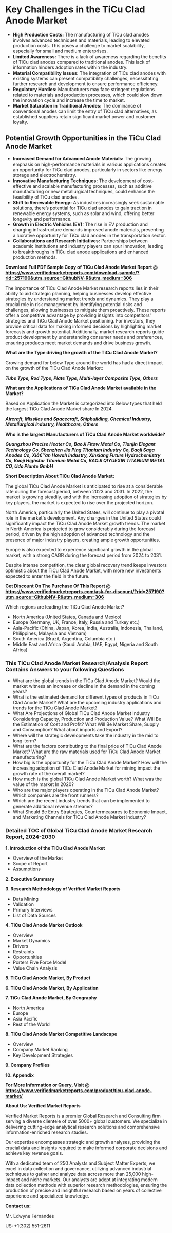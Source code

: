 <p class=""><h1>Key Challenges in the TiCu Clad Anode Market</h1><ul>    <li><strong>High Production Costs:</strong> The manufacturing of TiCu clad anodes involves advanced techniques and materials, leading to elevated production costs. This poses a challenge to market scalability, especially for small and medium enterprises.</li>    <li><strong>Limited Awareness:</strong> There is a lack of awareness regarding the benefits of TiCu clad anodes compared to traditional anodes. This lack of information hinders adoption rates within the industry.</li>    <li><strong>Material Compatibility Issues:</strong> The integration of TiCu clad anodes with existing systems can present compatibility challenges, necessitating further research and development to ensure performance efficiency.</li>    <li><strong>Regulatory Hurdles:</strong> Manufacturers may face stringent regulations related to materials and production processes, which could slow down the innovation cycle and increase the time to market.</li>    <li><strong>Market Saturation in Traditional Anodes:</strong> The dominance of conventional anodes can limit the entry of TiCu clad alternatives, as established suppliers retain significant market power and customer loyalty.</li></ul><h2>Potential Growth Opportunities in the TiCu Clad Anode Market</h1><ul>    <li><strong>Increased Demand for Advanced Anode Materials:</strong> The growing emphasis on high-performance materials in various applications creates an opportunity for TiCu clad anodes, particularly in sectors like energy storage and electrochemistry.</li>    <li><strong>Innovative Manufacturing Techniques:</strong> The development of cost-effective and scalable manufacturing processes, such as additive manufacturing or new metallurgical techniques, could enhance the feasibility of TiCu clad anodes.</li>    <li><strong>Shift to Renewable Energy:</strong> As industries increasingly seek sustainable solutions, there’s potential for TiCu clad anodes to gain traction in renewable energy systems, such as solar and wind, offering better longevity and performance.</li>    <li><strong>Growth in Electric Vehicles (EV):</strong> The rise in EV production and charging infrastructure demands improved anode materials, presenting a lucrative opportunity for TiCu clad anodes in the transportation sector.</li>    <li><strong>Collaborations and Research Initiatives:</strong> Partnerships between academic institutions and industry players can spur innovation, leading to breakthroughs in TiCu clad anode applications and enhanced production methods.</li></ul></p><p class=""><strong>Download Full PDF Sample Copy of TiCu Clad Anode Market Report @ <a href="https://www.verifiedmarketreports.com/download-sample/?rid=257190&utm_source=GithubNV-R&utm_medium=306" target="_blank">https://www.verifiedmarketreports.com/download-sample/?rid=257190&utm_source=GithubNV-R&utm_medium=306</a></strong></p><p>The importance of&nbsp;TiCu Clad Anode Market research reports lies in their ability to aid strategic planning, helping businesses develop effective strategies by understanding market trends and dynamics. They play a crucial role in risk management by identifying potential risks and challenges, allowing businesses to mitigate them proactively. These reports offer a competitive advantage by providing insights into competitors' strategies and TiCu Clad Anode Market positioning. For investors, they provide critical data for making informed decisions by highlighting market forecasts and growth potential. Additionally, market research reports guide product development by understanding consumer needs and preferences, ensuring products meet market demands and drive business growth.</p><p><strong>What are the&nbsp;Type driving the growth of the TiCu Clad Anode Market?</strong></p><p id="" class="">Growing demand for below Type around the world has had a direct impact on the growth of the TiCu Clad Anode Market:</p><p class=""><em><strong>Tube Type, Rod Type, Plate Type, Multi-layer Composite Type, Others</strong></em></p><p class=""><strong>What are the&nbsp;Applications&nbsp;of TiCu Clad Anode Market available in the Market?</strong></p><p id="" class="">Based on Application the Market is categorized into Below types that held the largest TiCu Clad Anode Market share In 2024.</p><p class=""><em><strong>Aircraft, Missiles and Spacecraft, Shipbuilding, Chemical Industry, Metallurgical Industry, Healthcare, Others</strong></em></p><p class=""><strong>Who is the largest Manufacturers of TiCu Clad Anode Market worldwide?</strong></p><p><em><strong>Guangzhou Precise Heater Co, BaoJi Fitow Metal Co, Tianjin Elegant Technology Co, Shenzhen Jia Ping Titanium Industry Co, Baoji Saga Anodes Co, Xiâ€™an Howah Industry, Xinxiang Future Hydrochemistry Co, Baoji Highstar Titanium Metal Co, BAOJI QIYUEXIN TITANIUM METAL CO, Udo Plante GmbH</strong></em></p><p id="" class=""><strong>Short Description About TiCu Clad Anode Market:</strong></p><p>The global TiCu Clad Anode Market is anticipated to rise at a considerable rate during the forecast period, between 2023 and 2031. In 2022, the market is growing steadily, and with the increasing adoption of strategies by key players, the market is expected to rise over the projected horizon.</p><p>North America, particularly the United States, will continue to play a pivotal role in the market's development. Any changes in the United States could significantly impact the TiCu Clad Anode Market growth trends. The market in North America is projected to grow considerably during the forecast period, driven by the high adoption of advanced technology and the presence of major industry players, creating ample growth opportunities.</p><p>Europe is also expected to experience significant growth in the global market, with a strong CAGR during the forecast period from 2024 to 2031.</p><p>Despite intense competition, the clear global recovery trend keeps investors optimistic about the TiCu Clad Anode Market, with more new investments expected to enter the field in the future.</p><p id="" class=""><strong>Get Discount On The Purchase Of This Report @ <a href="https://www.verifiedmarketreports.com/ask-for-discount/?rid=257190?utm_source=GithubNV-R&utm_medium=306" target="_blank">https://www.verifiedmarketreports.com/ask-for-discount/?rid=257190?utm_source=GithubNV-R&utm_medium=306</a></strong></p><p class="">Which regions are leading the TiCu Clad Anode Market?</p><ul><li>North America (United States, Canada and Mexico)</li><li>Europe (Germany, UK, France, Italy, Russia and Turkey etc.)</li><li>Asia-Pacific (China, Japan, Korea, India, Australia, Indonesia, Thailand, Philippines, Malaysia and Vietnam)</li><li>South America (Brazil, Argentina, Columbia etc.)</li><li>Middle East and Africa (Saudi Arabia, UAE, Egypt, Nigeria and South Africa)</li></ul><h3 id="" class="">This TiCu Clad Anode Market Research/Analysis Report Contains Answers to your following Questions</h3><ul><li>What are the global trends in the TiCu Clad Anode Market? Would the market witness an increase or decline in the demand in the coming years?</li><li>What is the estimated demand for different types of products in TiCu Clad Anode Market? What are the upcoming industry applications and trends for the TiCu Clad Anode Market?</li><li>What Are Projections of Global TiCu Clad Anode Market Industry Considering Capacity, Production and Production Value? What Will Be the Estimation of Cost and Profit? What Will Be Market Share, Supply and Consumption? What about imports and Export?</li><li>Where will the strategic developments take the industry in the mid to long-term?</li><li>What are the factors contributing to the final price of TiCu Clad Anode Market? What are the raw materials used for TiCu Clad Anode Market manufacturing?</li><li>How big is the opportunity for the TiCu Clad Anode Market? How will the increasing adoption of TiCu Clad Anode Market for mining impact the growth rate of the overall market?</li><li>How much is the global TiCu Clad Anode Market worth? What was the value of the market In 2020?</li><li>Who are the major players operating in the TiCu Clad Anode Market? Which companies are the front runners?</li><li>Which are the recent industry trends that can be implemented to generate additional revenue streams?</li><li>What Should Be Entry Strategies, Countermeasures to Economic Impact, and Marketing Channels for TiCu Clad Anode Market Industry?</li></ul><h3 id="" class="">Detailed TOC of Global TiCu Clad Anode Market Research Report, 2024-2030</h3><p id="" class=""><strong>1. Introduction of the TiCu Clad Anode Market</strong></p><ul><li>Overview of the Market</li><li>Scope of Report</li><li>Assumptions</li></ul><p id="" class=""><strong>2. Executive Summary</strong></p><p id="" class=""><strong>3. Research Methodology of Verified Market Reports</strong></p><ul><li>Data Mining</li><li>Validation</li><li>Primary Interviews</li><li>List of Data Sources</li></ul><p id="" class=""><strong>4. TiCu Clad Anode Market Outlook</strong></p><ul><li>Overview</li><li>Market Dynamics</li><li>Drivers</li><li>Restraints</li><li>Opportunities</li><li>Porters Five Force Model</li><li>Value Chain Analysis</li></ul><p id="" class=""><strong>5. TiCu Clad Anode Market, By Product</strong></p><p id="" class=""><strong>6. TiCu Clad Anode Market, By Application</strong></p><p id="" class=""><strong>7. TiCu Clad Anode Market, By Geography</strong></p><ul><li>North America</li><li>Europe</li><li>Asia Pacific</li><li>Rest of the World</li></ul><p id="" class=""><strong>8. TiCu Clad Anode Market Competitive Landscape</strong></p><ul><li>Overview</li><li>Company Market Ranking</li><li>Key Development Strategies</li></ul><p id="" class=""><strong>9. Company Profiles</strong></p><p id="" class=""><strong>10. Appendix</strong></p><p id="" class=""><strong>For More Information or Query, Visit @ <a href="https://www.verifiedmarketreports.com/product/ticu-clad-anode-market/" target="_blank">https://www.verifiedmarketreports.com/product/ticu-clad-anode-market/</a></strong></p><p id="" class=""><strong>About Us: Verified Market Reports</strong></p><p id="" class="">Verified Market Reports is a premier Global Research and Consulting firm serving a diverse clientele of over 5000+ global customers. We specialize in delivering cutting-edge analytical research solutions and comprehensive information-enriched research studies.</p><p id="" class="">Our expertise encompasses strategic and growth analyses, providing the crucial data and insights required to make informed corporate decisions and achieve key revenue goals.</p><p id="" class="">With a dedicated team of 250 Analysts and Subject Matter Experts, we excel in data collection and governance, utilizing advanced industrial techniques to gather and analyze data across more than 25,000 high-impact and niche markets. Our analysts are adept at integrating modern data collection methods with superior research methodologies, ensuring the production of precise and insightful research based on years of collective experience and specialized knowledge.</p><p id="" class=""><strong>Contact us:</strong></p><p id="" class="">Mr. Edwyne Fernandes</p><p id="" class="">US: +1(302) 551-2611</p>